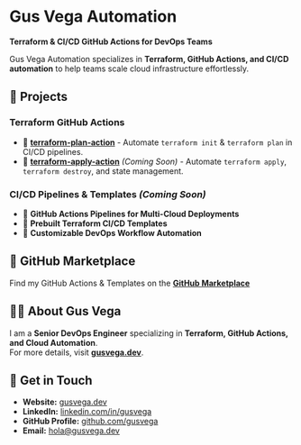 # Gus Vega Automation  
**Terraform & CI/CD GitHub Actions for DevOps Teams**  

Gus Vega Automation specializes in **Terraform, GitHub Actions, and CI/CD automation** to help teams scale cloud infrastructure effortlessly.

## 🚀 Projects  

### **Terraform GitHub Actions**  
- 🔹 **[terraform-plan-action](https://github.com/gusvega-dev/terraform-plan-action)** - Automate `terraform init` & `terraform plan` in CI/CD pipelines.  
- 🔹 **[terraform-apply-action](https://github.com/gusvega-dev/terraform-apply-action)** *(Coming Soon)* - Automate `terraform apply`, `terraform destroy`, and state management.

### **CI/CD Pipelines & Templates** *(Coming Soon)*
- 🔸 **GitHub Actions Pipelines for Multi-Cloud Deployments**
- 🔸 **Prebuilt Terraform CI/CD Templates**
- 🔸 **Customizable DevOps Workflow Automation**

## 🏪 GitHub Marketplace  
Find my GitHub Actions & Templates on the **[GitHub Marketplace](https://github.com/marketplace?query=gusvega)**  

## 👨‍💻 About Gus Vega  
I am a **Senior DevOps Engineer** specializing in **Terraform, GitHub Actions, and Cloud Automation**.  
For more details, visit **[gusvega.dev](https://gusvega.dev)**.  

## 📩 Get in Touch  
- **Website:** [gusvega.dev](https://gusvega.dev)  
- **LinkedIn:** [linkedin.com/in/gusvega](https://www.linkedin.com/in/gusvega/)  
- **GitHub Profile:** [github.com/gusvega](https://github.com/gusvega)  
- **Email:** hola@gusvega.dev  

